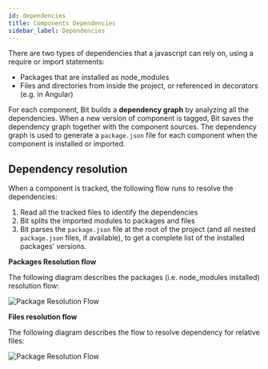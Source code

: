 ```yaml
---
id: dependencies
title: Components Dependencies
sidebar_label: Dependencies
---
```


There are two types of dependencies that a javascript can rely on, using a require or import statements: 

- Packages that are installed as node_modules
- Files and directories from inside the project, or referenced in decorators (e.g. in Angular)

For each component, Bit builds a **dependency graph** by analyzing all the dependencies. When a new version of component is tagged, Bit saves the dependency graph together with the component sources. The dependency graph is used to generate a `package.json` file for each component when the component is installed or imported.  

## Dependency resolution  

When a component is tracked, the following flow runs to resolve the dependencies:  

1. Read all the tracked files to identify the dependencies
2. Bit splits the imported modules to packages and files
3. Bit parses the `package.json` file at the root of the project (and all nested `package.json` files, if available), to get a complete list of the installed packages' versions.

**Packages Resolution flow**

The following diagram describes the packages (i.e. node_modules installed) resolution flow: 

![Package Resolution Flow](https://storage.googleapis.com/static.bit.dev/docs/images/package_resolution.png)

**Files resolution flow**

The following diagram describes the flow to resolve dependency for relative files:  

![Package Resolution Flow](https://storage.googleapis.com/static.bit.dev/docs/images/file_resolution.png)
